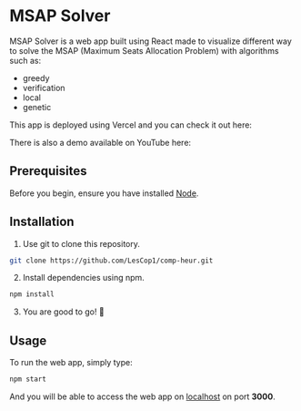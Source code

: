 # MSAP Solver

MSAP Solver is a web app built using React made to visualize different way to solve the MSAP (Maximum Seats Allocation Problem) with algorithms such as:
- greedy
- verification
- local
- genetic

This app is deployed using Vercel and you can check it out here:

There is also a demo available on YouTube here:

## Prerequisites

Before you begin, ensure you have installed [Node](https://nodejs.org/en/).


## Installation

1. Use git to clone this repository.
```bash
git clone https://github.com/LesCop1/comp-heur.git
```

2. Install dependencies using npm.
```bash
npm install
```

3. You are good to go! 🥳

## Usage

To run the web app, simply type:

```bash
npm start
```

And you will be able to access the web app on [localhost](http://localhost:3000) on port **3000**.
